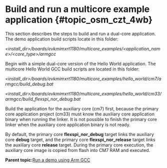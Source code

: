 # Build and run a multicore example application {#topic_osm_czt_4wb}

This section describes the steps to build and run a dual-core application. The demo application build scripts locate in this folder:

*&lt;install\_dir&gt;/boards/evkmimxrt1180/multicore\_examples/&lt;application\_name&gt;/&lt;core\_type&gt;/armgcc*

Begin with a simple dual-core version of the Hello World application. The multicore Hello World GCC build scripts are located in this folder:

*&lt;install\_dir&gt;/boards/evkmimxrt1180/multicore\_examples/hello\_world/cm7/armgcc/build\_debug.bat*

*&lt;install\_dir&gt;/boards/evkmimxrt1180/multicore\_examples/hello\_world/cm33/armgcc/build\_flexspi\_nor\_debug.bat*

Build the application for the auxiliary core \(cm7\) first, because the primary core application project \(cm33\) must know the auxiliary core application binary when running the linker. It is not possible to finish the primary core linker when the auxiliary core application binary is not ready.

By default, the primary core **flexspi\_nor\_debug** target links the auxiliary core **debug** target, and the primary core **flexspi\_nor\_release** target links the auxiliary core **release** target. During the primary core execution, the auxiliary core image is copied from flash into CM7 RAM and executed.

**Parent topic:**[Run a demo using Arm GCC](../topics/run_a_demo_using_arm_gcc.md)

